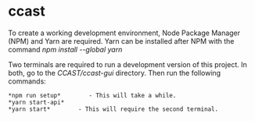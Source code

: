 # ccast

To create a working development environment, Node Package Manager (NPM) and Yarn are required.
    Yarn can be installed after NPM with the command *npm install --global yarn*

Two terminals are required to run a development version of this project. In both, go to the *CCAST/ccast-gui* directory. Then run the following commands:

    *npm run setup*        - This will take a while.
    *yarn start-api*
    *yarn start*        - This will require the second terminal.